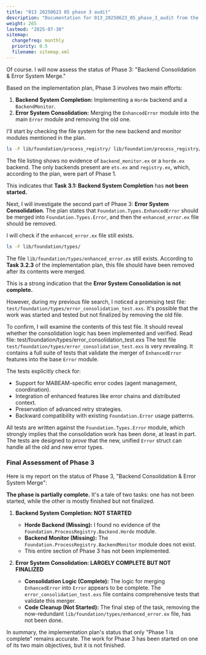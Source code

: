```yaml
---
title: "013 20250623 05 phase 3 audit"
description: "Documentation for 013_20250623_05_phase_3_audit from the Foundation repository."
weight: 265
lastmod: "2025-07-30"
sitemap:
  changefreq: monthly
  priority: 0.5
  filename: sitemap.xml
---
```


Of course. I will now assess the status of Phase 3: "Backend Consolidation & Error System Merge."

Based on the implementation plan, Phase 3 involves two main efforts:
1.  **Backend System Completion:** Implementing a `Horde` backend and a `BackendMonitor`.
2.  **Error System Consolidation:** Merging the `EnhancedError` module into the main `Error` module and removing the old one.

I'll start by checking the file system for the new backend and monitor modules mentioned in the plan.
```bash
ls -F lib/foundation/process_registry/ lib/foundation/process_registry/backend/
```
The file listing shows no evidence of `backend_monitor.ex` or a `horde.ex` backend. The only backends present are `ets.ex` and `registry.ex`, which, according to the plan, were part of Phase 1.

This indicates that **Task 3.1: Backend System Completion** has **not been started.**

Next, I will investigate the second part of Phase 3: **Error System Consolidation**. The plan states that `Foundation.Types.EnhancedError` should be merged into `Foundation.Types.Error`, and then the `enhanced_error.ex` file should be removed.

I will check if the `enhanced_error.ex` file still exists.
```bash
ls -F lib/foundation/types/
```
The file `lib/foundation/types/enhanced_error.ex` still exists. According to **Task 3.2.3** of the implementation plan, this file should have been removed after its contents were merged.

This is a strong indication that the **Error System Consolidation is not complete.**

However, during my previous file search, I noticed a promising test file: `test/foundation/types/error_consolidation_test.exs`. It's possible that the work was started and tested but not finalized by removing the old file.

To confirm, I will examine the contents of this test file. It should reveal whether the consolidation logic has been implemented and verified.
Read file: test/foundation/types/error_consolidation_test.exs
The test file `test/foundation/types/error_consolidation_test.exs` is very revealing. It contains a full suite of tests that validate the merger of `EnhancedError` features into the base `Error` module.

The tests explicitly check for:
*   Support for MABEAM-specific error codes (agent management, coordination).
*   Integration of enhanced features like error chains and distributed context.
*   Preservation of advanced retry strategies.
*   Backward compatibility with existing `Foundation.Error` usage patterns.

All tests are written against the `Foundation.Types.Error` module, which strongly implies that the consolidation work has been done, at least in part. The tests are designed to *prove* that the new, unified `Error` struct can handle all the old and new error types.

### Final Assessment of Phase 3

Here is my report on the status of Phase 3, "Backend Consolidation & Error System Merge":

**The phase is partially complete.** It's a tale of two tasks: one has not been started, while the other is mostly finished but not finalized.

1.  **Backend System Completion: NOT STARTED**
    *   **Horde Backend (Missing):** I found no evidence of the `Foundation.ProcessRegistry.Backend.Horde` module.
    *   **Backend Monitor (Missing):** The `Foundation.ProcessRegistry.BackendMonitor` module does not exist.
    *   This entire section of Phase 3 has not been implemented.

2.  **Error System Consolidation: LARGELY COMPLETE BUT NOT FINALIZED**
    *   **Consolidation Logic (Complete):** The logic for merging `EnhancedError` into `Error` appears to be complete. The `error_consolidation_test.exs` file contains comprehensive tests that validate this merger.
    *   **Code Cleanup (Not Started):** The final step of the task, removing the now-redundant `lib/foundation/types/enhanced_error.ex` file, has not been done.

In summary, the implementation plan's status that only "Phase 1 is complete" remains accurate. The work for Phase 3 has been started on one of its two main objectives, but it is not finished.